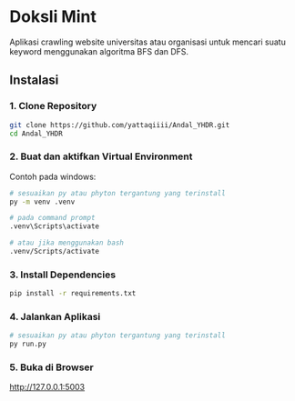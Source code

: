 # Doksli Mint
Aplikasi crawling website universitas atau organisasi untuk mencari suatu keyword menggunakan algoritma BFS dan DFS. 

## Instalasi
### 1. Clone Repository
```bash
git clone https://github.com/yattaqiiii/Andal_YHDR.git
cd Andal_YHDR
```

### 2. Buat dan aktifkan Virtual Environment
Contoh pada windows:
```bash
# sesuaikan py atau phyton tergantung yang terinstall
py -m venv .venv

# pada command prompt
.venv\Scripts\activate

# atau jika menggunakan bash
.venv/Scripts/activate
```

### 3. Install Dependencies
```bash
pip install -r requirements.txt
```

### 4. Jalankan Aplikasi
```bash
# sesuaikan py atau phyton tergantung yang terinstall
py run.py
```

### 5. Buka di Browser
http://127.0.0.1:5003
